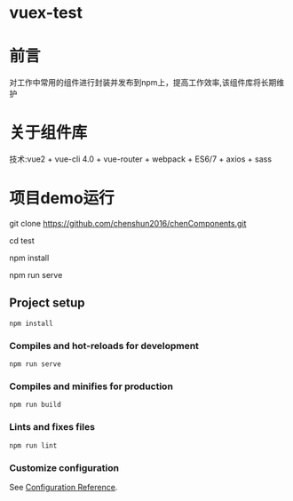 # vuex-test

# 前言
对工作中常用的组件进行封装并发布到npm上，提高工作效率,该组件库将长期维护

# 关于组件库
技术:vue2 + vue-cli 4.0 + vue-router + webpack + ES6/7 + axios + sass

# 项目demo运行
git clone https://github.com/chenshun2016/chenComponents.git

cd test

npm install

npm run serve

## Project setup
```
npm install
```

### Compiles and hot-reloads for development
```
npm run serve
```

### Compiles and minifies for production
```
npm run build
```

### Lints and fixes files
```
npm run lint
```

### Customize configuration
See [Configuration Reference](https://cli.vuejs.org/config/).
